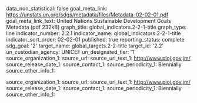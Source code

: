 data_non_statistical: false
goal_meta_link: https://unstats.un.org/sdgs/metadata/files/Metadata-02-02-01.pdf
goal_meta_link_text: United Nations Sustainable Development Goals Metadata (pdf 232kB)
graph_title: global_indicators.2-2-1-title
graph_type: line
indicator_number: 2.2.1
indicator_name: global_indicators.2-2-1-title
indicator_sort_order: 02-02-01
published: true
reporting_status: complete
sdg_goal: '2'
target_name: global_targets.2-2-title
target_id: '2.2'
un_custodian_agency: UNICEF
un_designated_tier: '1'
source_organization_1: 
source_url: 
source_url_text_1: http://www.pioj.gov.jm/
source_release_date_1: 
source_contact_1: 
source_periodicity_1: Biennially
source_other_info_1: 

source_organization_1: 
source_url: 
source_url_text_1: http://www.pioj.gov.jm/
source_release_date_1: 
source_contact_1: 
source_periodicity_1: Biennially
source_other_info_1: 
